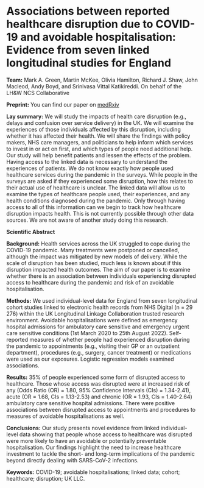 # Associations between reported healthcare disruption due to COVID-19 and avoidable hospitalisation: Evidence from seven linked longitudinal studies for England

**Team:** Mark A. Green, Martin McKee, Olivia Hamilton, Richard J. Shaw, John Macleod, Andy Boyd, and Srinivasa Vittal Katikireddi. On behalf of the LH&W NCS Collaborative

**Preprint:** You can find our paper on [medRxiv](https://www.medrxiv.org/content/10.1101/2023.02.01.23285333v1)

**Lay summary:** We will study the impacts of health care disruption (e.g., delays and confusion over service delivery) in the UK. We will examine the experiences of those individuals affected by this disruption, including whether it has affected their health. We will share the findings with policy makers, NHS care managers, and politicians to help inform which services to invest in or act on first, and which types of people need additional help. Our study will help benefit patients and lessen the effects of the problem. Having access to the linked data is necessary to understand the experiences of patients. We do not know exactly how people used healthcare services during the pandemic in the surveys. While people in the surveys are asked if they experienced some disruption, how this relates to their actual use of healthcare is unclear. The linked data will allow us to examine the types of healthcare people used, their experiences, and any health conditions diagnosed during the pandemic. Only through having access to all of this information can we begin to track how healthcare disruption impacts health. This is not currently possible through other data sources. We are not aware of another study doing this research.

**Scientific Abstract**

**Background:** Health services across the UK struggled to cope during the COVID-19 pandemic. Many treatments were postponed or cancelled, although the impact was mitigated by new models of delivery. While the scale of disruption has been studied, much less is known about if this disruption impacted health outcomes. The aim of our paper is to examine whether there is an association between individuals experiencing disrupted access to healthcare during the pandemic and risk of an avoidable hospitalisation. 

**Methods:** We used individual-level data for England from seven longitudinal cohort studies linked to electronic health records from NHS Digital (n = 29 276) within the UK Longitudinal Linkage Collaboration trusted research environment. Avoidable hospitalisations were defined as emergency hospital admissions for ambulatory care sensitive and emergency urgent care sensitive conditions (1st March 2020 to 25th August 2022). Self-reported measures of whether people had experienced disruption during the pandemic to appointments (e.g., visiting their GP or an outpatient department), procedures (e.g., surgery, cancer treatment) or medications were used as our exposures. Logistic regression models examined associations. 

**Results:** 35% of people experienced some form of disrupted access to healthcare. Those whose access was disrupted were at increased risk of any (Odds Ratio (OR) = 1.80, 95% Confidence Intervals (CIs) = 1.34-2.41), acute (OR = 1.68, CIs = 1.13-2.53) and chronic (OR = 1.93, CIs = 1.40-2.64) ambulatory care sensitive hospital admissions. There were positive associations between disrupted access to appointments and procedures to measures of avoidable hospitalisations as well.

**Conclusions:** Our study presents novel evidence from linked individual-level data showing that people whose access to healthcare was disrupted were more likely to have an avoidable or potentially preventable hospitalisation. Our findings highlight the need to increase healthcare investment to tackle the short- and long-term implications of the pandemic beyond directly dealing with SARS-CoV-2 infections.

**Keywords:** COVID-19; avoidable hospitalisations; linked data; cohort; healthcare; disruption; UK LLC.
